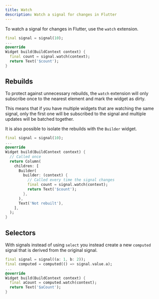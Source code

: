 ```yaml
---
title: Watch
description: Watch a signal for changes in Flutter
---
```


To watch a signal for changes in Flutter, use the `watch` extension.

```dart
final signal = signal(10);
...
@override
Widget build(BuildContext context) {
  final count = signal.watch(context);
  return Text('$count');
}
```

## Rebuilds

To protect against unnecessary rebuilds, the `watch` extension will only subscribe once to the nearest element and mark the widget as dirty.

This means that if you have multiple widgets that are watching the same signal, only the first one will be subscribed to the signal and multiple updates will be batched together.

It is also possible to isolate the rebuilds with the `Builder` widget.

```dart
final signal = signal(10);
...
@override
Widget build(BuildContext context) {
  // Called once
  return Column(
    children: [
      Builder(
        builder: (context) {
          // Called every time the signal changes
          final count = signal.watch(context);
          return Text('$count');
        },
      ),
      Text('Not rebuilt'),
    ],
  );
}
```

## Selectors

With signals instead of using `select` you instead create a new `computed` signal that is derived from the original signal.

```dart
final signal = signal((a: 1, b: 2));
final computed = computed(() => signal.value.a);
...
@override
Widget build(BuildContext context) {
  final aCount = computed.watch(context);
  return Text('$aCount');
}
```